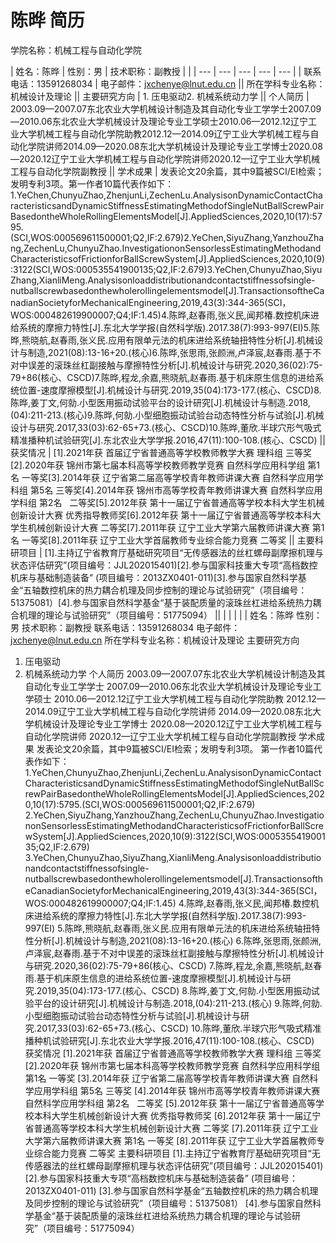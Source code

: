 # 陈晔 简历
学院名称：机械工程与自动化学院

| 姓名：陈晔 | 性别：男 | 技术职称：副教授 |  |
| --- | --- | --- | --- | --- |
| 联系电话：13591268034 | 电子邮件：jxchenye@lnut.edu.cn || 所在学科专业名称：机械设计及理论 || 主要研究方向 | 1. 压电驱动2. 机械系统动力学 || 个人简历 | 2003.09—2007.07东北农业大学机械设计制造及其自动化专业工学学士2007.09—2010.06东北农业大学机械设计及理论专业工学硕士2010.06—2012.12辽宁工业大学机械工程与自动化学院助教2012.12—2014.09辽宁工业大学机械工程与自动化学院讲师2014.09—2020.08东北大学机械设计及理论专业工学博士2020.08—2020.12辽宁工业大学机械工程与自动化学院讲师2020.12—辽宁工业大学机械工程与自动化学院副教授 || 学术成果 | 发表论文20余篇，其中9篇被SCI/EI检索；发明专利3项。第一作者10篇代表作如下：1.YeChen,ChunyuZhao,ZhenjunLi,ZechenLu.AnalysisonDynamicContactCharacteristicsandDynamicStiffnessEstimatingMethodofSingleNutBallScrewPairBasedontheWholeRollingElementsModel[J].AppliedSciences,2020,10(17):5795.(SCI,WOS:000569611500001;Q2,IF:2.679)2.YeChen,SiyuZhang,YanzhouZhang,ZechenLu,ChunyuZhao.InvestigationonSensorlessEstimatingMethodandCharacteristicsofFrictionforBallScrewSystem[J].AppliedSciences,2020,10(9):3122(SCI,WOS:000535541900135;Q2,IF:2.679)3.YeChen,ChunyuZhao,SiyuZhang,XianliMeng.Analysisonloaddistributionandcontactstiffnessofsingle-nutballscrewbasedonthewholerollingelementsmodel[J].TransactionsoftheCanadianSocietyforMechanicalEngineering,2019,43(3):344-365(SCI，WOS:000482619900007;Q4;IF:1.45)4.陈晔,赵春雨,张义民,闻邦椿.数控机床进给系统的摩擦力特性[J].东北大学学报(自然科学版).2017.38(7):993-997(EI)5.陈晔,熊晓航,赵春雨,张义民.应用有限单元法的机床进给系统轴扭特性分析[J].机械设计与制造,2021(08):13-16+20.(核心)6.陈晔,张思雨,张颜洲,卢泽宸,赵春雨.基于不对中误差的滚珠丝杠副接触与摩擦特性分析[J].机械设计与研究.2020,36(02):75-79+86(核心、CSCD)7.陈晔,程龙,余嘉,熊晓航,赵春雨.基于机床原生信息的进给系统位置-速度摩擦模型[J].机械设计与研究.2019,35(04):173-177.(核心、CSCD)8.陈晔,姜丁文,何勍.小型医用振动试验平台的设计研究[J].机械设计与制造.2018,(04):211-213.(核心)9.陈晔,何勍.小型细胞振动试验台动态特性分析与试验[J].机械设计与研究.2017,33(03):62-65+73.(核心、CSCD)10.陈晔,董欣.半球穴形气吸式精准播种机试验研究[J].东北农业大学学报.2016,47(11):100-108.(核心、CSCD) || 获奖情况 | [1].2021年获 首届辽宁省普通高等学校教师教学大赛 理科组 三等奖[2].2020年获 锦州市第七届本科高等学校教师教学竞赛 自然科学应用科学组 第1名 一等奖[3].2014年获 辽宁省第二届高等学校青年教师讲课大赛 自然科学应用学科组 第5名 三等奖[4].2014年获 锦州市高等学校青年教师讲课大赛 自然科学应用学科组 第2名   二等奖[5].2012年获 第十一届辽宁省普通高等学校本科大学生机械创新设计大赛 优秀指导教师奖[6].2012年获 第十一届辽宁省普通高等学校本科大学生机械创新设计大赛 二等奖[7].2011年获 辽宁工业大学第六届教师讲课大赛 第1名 一等奖[8].2011年获 辽宁工业大学首届教师专业综合能力竞赛 二等奖 || 主要科研项目 | [1].主持辽宁省教育厅基础研究项目“无传感器法的丝杠螺母副摩擦机理与状态评估研究”(项目编号：JJL202015401)[2].参与国家科技重大专项“高档数控机床与基础制造装备” (项目编号：2013ZX0401-011)[3].参与国家自然科学基金“五轴数控机床的热力耦合机理及同步控制的理论与试验研究”（项目编号：51375081）[4].参与国家自然科学基金“基于装配质量的滚珠丝杠进给系统热力耦合机理的理论与试验研究”（项目编号：51775094） ||  |  |  |  |  |
姓名：陈晔
性别：男
技术职称：副教授
联系电话：13591268034
电子邮件：jxchenye@lnut.edu.cn
所在学科专业名称：机械设计及理论
主要研究方向
1. 压电驱动
2. 机械系统动力学
个人简历
2003.09—2007.07东北农业大学机械设计制造及其自动化专业工学学士
2007.09—2010.06东北农业大学机械设计及理论专业工学硕士
2010.06—2012.12辽宁工业大学机械工程与自动化学院助教
2012.12—2014.09辽宁工业大学机械工程与自动化学院讲师
2014.09—2020.08东北大学机械设计及理论专业工学博士
2020.08—2020.12辽宁工业大学机械工程与自动化学院讲师
2020.12—辽宁工业大学机械工程与自动化学院副教授
学术成果
发表论文20余篇，其中9篇被SCI/EI检索；发明专利3项。
第一作者10篇代表作如下：
1.YeChen,ChunyuZhao,ZhenjunLi,ZechenLu.AnalysisonDynamicContactCharacteristicsandDynamicStiffnessEstimatingMethodofSingleNutBallScrewPairBasedontheWholeRollingElementsModel[J].AppliedSciences,2020,10(17):5795.(SCI,WOS:000569611500001;Q2,IF:2.679)
2.YeChen,SiyuZhang,YanzhouZhang,ZechenLu,ChunyuZhao.InvestigationonSensorlessEstimatingMethodandCharacteristicsofFrictionforBallScrewSystem[J].AppliedSciences,2020,10(9):3122(SCI,WOS:000535541900135;Q2,IF:2.679)
3.YeChen,ChunyuZhao,SiyuZhang,XianliMeng.Analysisonloaddistributionandcontactstiffnessofsingle-nutballscrewbasedonthewholerollingelementsmodel[J].TransactionsoftheCanadianSocietyforMechanicalEngineering,2019,43(3):344-365(SCI，WOS:000482619900007;Q4;IF:1.45)
4.陈晔,赵春雨,张义民,闻邦椿.数控机床进给系统的摩擦力特性[J].东北大学学报(自然科学版).2017.38(7):993-997(EI)
5.陈晔,熊晓航,赵春雨,张义民.应用有限单元法的机床进给系统轴扭特性分析[J].机械设计与制造,2021(08):13-16+20.(核心)
6.陈晔,张思雨,张颜洲,卢泽宸,赵春雨.基于不对中误差的滚珠丝杠副接触与摩擦特性分析[J].机械设计与研究.2020,36(02):75-79+86(核心、CSCD)
7.陈晔,程龙,余嘉,熊晓航,赵春雨.基于机床原生信息的进给系统位置-速度摩擦模型[J].机械设计与研究.2019,35(04):173-177.(核心、CSCD)
8.陈晔,姜丁文,何勍.小型医用振动试验平台的设计研究[J].机械设计与制造.2018,(04):211-213.(核心)
9.陈晔,何勍.小型细胞振动试验台动态特性分析与试验[J].机械设计与研究.2017,33(03):62-65+73.(核心、CSCD)
10.陈晔,董欣.半球穴形气吸式精准播种机试验研究[J].东北农业大学学报.2016,47(11):100-108.(核心、CSCD)
获奖情况
[1].2021年获 首届辽宁省普通高等学校教师教学大赛 理科组 三等奖
[2].2020年获 锦州市第七届本科高等学校教师教学竞赛 自然科学应用科学组 第1名 一等奖
[3].2014年获 辽宁省第二届高等学校青年教师讲课大赛 自然科学应用学科组 第5名 三等奖
[4].2014年获 锦州市高等学校青年教师讲课大赛 自然科学应用学科组 第2名   二等奖
[5].2012年获 第十一届辽宁省普通高等学校本科大学生机械创新设计大赛 优秀指导教师奖
[6].2012年获 第十一届辽宁省普通高等学校本科大学生机械创新设计大赛 二等奖
[7].2011年获 辽宁工业大学第六届教师讲课大赛 第1名 一等奖
[8].2011年获 辽宁工业大学首届教师专业综合能力竞赛 二等奖
主要科研项目
[1].主持辽宁省教育厅基础研究项目“无传感器法的丝杠螺母副摩擦机理与状态评估研究”(项目编号：JJL202015401)
[2].参与国家科技重大专项“高档数控机床与基础制造装备” (项目编号：2013ZX0401-011)
[3].参与国家自然科学基金“五轴数控机床的热力耦合机理及同步控制的理论与试验研究”（项目编号：51375081）
[4].参与国家自然科学基金“基于装配质量的滚珠丝杠进给系统热力耦合机理的理论与试验研究”（项目编号：51775094）
